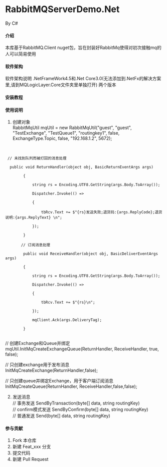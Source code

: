 # RabbitMQServerDemo.Net
By C#

#### 介绍
本库基于RabbitMQ.Client nuget包，旨在封装好RabbitMq使得对初次接触mq的人可以简易使用

#### 软件架构
软件架构说明 .NetFrameWork4.5和.Net Core3.0(无法添加到.NetFx的解决方案里,请到MQLogicLayer.Core文件夹里单独打开) 两个版本

#### 安装教程

#### 使用说明

1.  创建对象 <br>
RabbitMqUtil mqUtil = new RabbitMqUtil("guest", "guest", "TestExchange", "TestQueue1", "routingkey1", false, ExchangeType.Topic, false, "192.168.1.2", 5672);
<br>
<code>
 // 未找到队列而被打回的消息处理 <br>
  public void ReturnHandler(object obj, BasicReturnEventArgs args)<br>
        {<br>
            string rs = Encoding.UTF8.GetString(args.Body.ToArray());<br>
            Dispatcher.Invoke(() =><br>
            {<br>
                tbRcv.Text += $"{rs}发送失败;退货码:{args.ReplyCode};退货说明:{args.ReplyText} \n";<br>
            });<br>
        }<br>
       // 订阅消息处理 <br>
        public void ReceiveHandler(object obj, BasicDeliverEventArgs args)<br>
        {<br>
            string rs = Encoding.UTF8.GetString(args.Body.ToArray());<br>
            Dispatcher.Invoke(() => <br>
            { <br>
                tbRcv.Text += $"{rs}\n"; <br>
            }); <br>
            mqClient.Ack(args.DeliveryTag); <br>
        } <br>
</code>


// 创建Exchange和Queue并绑定 <br>
mqUtil.InitMqCreateExchangeQueue(ReturnHandler, ReceiveHandler, true, false);<br>

// 只创建exchange用于发布消息 <br>
InitMqCreateExchange(ReturnHandler,false); <br>

// 只创建queue并绑定Exchange，用于客户端订阅消息 <br>
InitMqCreateQueue(ReturnHandler, ReceiveHandler,false,false); <br>


2.  发送消息 <br> 
// 事务发送
SendByTransaction(byte[] data, string routingKey) <br>
// confirm模式发送
SendByConfirm(byte[] data, string routingKey) <br>
// 普通发送
Send(byte[] data, string routingKey)<br>


#### 参与贡献<br>

1.  Fork 本仓库
2.  新建 Feat_xxx 分支
3.  提交代码
4.  新建 Pull Request
